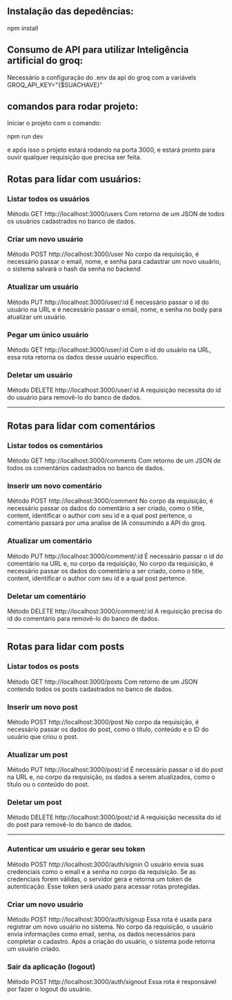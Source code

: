 ## Instalação das depedências:
  npm install
## Consumo de API para utilizar Inteligência artificial do groq:
  Necessário a configuração do .env da api do groq com a variávels GROQ_API_KEY="{$SUACHAVE}"
## comandos para rodar projeto:
 Iniciar o projeto com o comando:
 
 npm run dev
 
 e após isso o projeto estará rodando na porta 3000, e estará pronto para ouvir qualquer requisição que precisa ser feita.
 
## Rotas para lidar com usuários:
### Listar todos os usuários
  Método GET
  http://localhost:3000/users
  Com retorno de um JSON de todos os usuários cadastrados no banco de dados.

### Criar um novo usuário
  Método POST
  http://localhost:3000/user
  No corpo da requisição, é necessário passar o email, nome, e senha para cadastrar um novo usuário, o sistema salvará
  o hash da senha no backend

### Atualizar um usuário
  Método PUT
  http://localhost:3000/user/:id
  É necessário passar o id do usuário na URL e é necessário passar o email, nome, e senha no body para atualizar um usuário.

### Pegar um único usuário
  Método GET
  http://localhost:3000/user/:id
  Com o id do usuário na URL, essa rota retorna os dados desse usuário específico.

### Deletar um usuário
  Método DELETE
  http://localhost:3000/user/:id
  A requisição necessita do id do usuário para removê-lo do banco de dados.
  
***
## Rotas para lidar com comentários
### Listar todos os comentários
  Método GET
  http://localhost:3000/comments
  Com retorno de um JSON de todos os comentários cadastrados no banco de dados.

### Inserir um novo comentário
  Método POST
  http://localhost:3000/comment
  No corpo da requisição, é necessário passar os dados do comentário a ser criado, como o title, content, identificar o author com seu id e a qual post pertence, o comentário passará por uma analise de IA consumindo a API do groq.

### Atualizar um comentário
  Método PUT
  http://localhost:3000/comment/:id
  É necessário passar o id do comentário na URL e, no corpo da requisição, No corpo da requisição, é necessário passar os dados do comentário a ser criado, como o title, content, identificar o author com seu id e a qual post pertence. 

### Deletar um comentário
  Método DELETE
  http://localhost:3000/comment/:id
  A requisição precisa do id do comentário para removê-lo do banco de dados.

***
## Rotas para lidar com posts

### Listar todos os posts
  Método GET
  http://localhost:3000/posts
  Com retorno de um JSON contendo todos os posts cadastrados no banco de dados.

### Inserir um novo post
  Método POST
  http://localhost:3000/post
  No corpo da requisição, é necessário passar os dados do post, como o título, conteúdo e o ID do usuário que criou o post.

### Atualizar um post
  Método PUT
  http://localhost:3000/post/:id
  É necessário passar o id do post na URL e, no corpo da requisição, os dados a serem atualizados, como o título ou o conteúdo do post.

### Deletar um post
  Método DELETE
  http://localhost:3000/post/:id
  A requisição necessita do id do post para removê-lo do banco de dados.

***

### Autenticar um usuário e gerar seu token
  Método POST
  http://localhost:3000/auth/signin
  O usuário envia suas credenciais como o email e a senha no corpo da requisição. Se as credenciais forem válidas, o servidor gera e retorna um token de autenticação. Esse token será usado para acessar rotas protegidas.

### Criar um novo usuário
  Método POST
  http://localhost:3000/auth/signup
  Essa rota é usada para registrar um novo usuário no sistema. No corpo da requisição, o usuário envia informações como email, senha, os dados necessários para completar o cadastro. Após a criação do usuário, o sistema pode retorna um usuário criado.

### Sair da aplicação (logout)
  Método POST
  http://localhost:3000/auth/signout
  Essa rota é responsável por fazer o logout do usuário.

